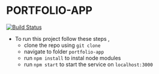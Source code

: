 # PORTFOLIO-APP 
[![Build Status](https://travis-ci.org/dbarochiya/me.svg?branch=master)](https://travis-ci.org/dbarochiya/me)

- To run this project follow these steps , 
  - clone the repo using `git clone`
  - navigate to folder `portfolio-app`
  - run `npm install` to instal node modules
  - run `npm start` to start the service on `localhost:3000`
    
